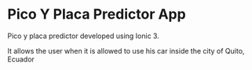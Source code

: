 
# Pico Y Placa Predictor App
Pico y placa predictor developed using Ionic 3. 

It allows the user when it is allowed to use his car inside  the city of Quito, Ecuador

